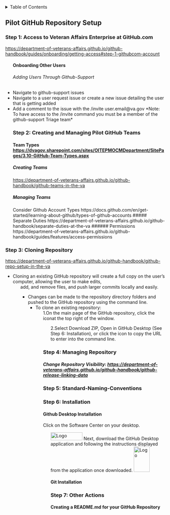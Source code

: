 <!-- TABLE OF CONTENTS -->
<details>
  <summary>Table of Contents</summary>
  <ol>
    <li>
      <a href="#Pilot-GitHub-Repository-Setup">Pilot-GitHub-Repository-Setup</a>
      <ul><li>
      <a href="###Step-1:-Access-to-Veteran-Affairs-Enterprise-at-GitHub.com">VA Enterprise GitHub Access</a> <ul> <\li> <\li>
      <li>
       <a href="###Step 2: Creating and Managing Pilot GitHub Teams">Creating and Managing Pilot GitHub Teams</a><ul> <\li> <\li>
      <li>
        <a href="###Step-3:-Cloning-Repository">Cloning Repository</a><\ul> <\li><\li>
      <li>
       <a href="###Step-4:-Managing-Repository">Managing Repository</a> <ul><\li><\li>
      <li>
      <a href="###Step-5:-Standard-Naming-Conventions">Naming Conventions</a> <ul><\li><\li>
      <li>
       <a href="###Step-6:-Installation">Installation</a><ul><\li>
       <li>
       <a href="###Step-7:-Other-Actions">Other Actions</a><ul><\li>
       <\li>
         <\li>
        </ul>
       <ol>
        
 
</details> 
        
## Pilot GitHub Repository Setup 
### Step 1: Access to Veteran Affairs Enterprise at GitHub.com 
https://department-of-veterans-affairs.github.io/github-handbook/guides/onboarding/getting-access#step-1-githubcom-account <ul>

#### Onboarding Other Users
###### Adding Users Through Github-Support
<li> Navigate to github-support issues </a>
<li> Navigate to a user request issue or create a new issue detailing the user that is getting added </a> 
<li> Add a comment to the issue with the /invite user.email@va.gov</a> 
    *Note: To have access to the /invite command you must be a member of the github-support Triage team* </a>


 ### Step 2: Creating and Managing Pilot GitHub Teams </a><ul>
#### Team Types https://dvagov.sharepoint.com/sites/OITEPMOCMDepartment/SitePages/3.10-GitHub-Team-Types.aspx </a>
##### Creating Teams </a>
 https://department-of-veterans-affairs.github.io/github-handbook/github-teams-in-the-va </a>
 ##### Managing Teams</a>
 </li>Consider Github Account Types
 https://docs.github.com/en/get-started/learning-about-github/types-of-github-accounts </a>
 ##### Separate Duties </a>
 </li>https://department-of-veterans-affairs.github.io/github-handbook/separate-duties-at-the-va </a>
 ###### Permissions </a>
 </li>https://department-of-veterans-affairs.github.io/github-handbook/guides/features/access-permissions
</ul>

### Step 3: Cloning Repository  <ul>
https://department-of-veterans-affairs.github.io/github-handbook/github-repo-setup-in-the-va <ul>
<li>Cloning an existing GitHub repository will create a full copy on the user’s computer, allowing the user to make edits, <ul>
add, and remove files, and push larger commits locally and easily. </a><ul>
<li>Changes can be made to the repository directory folders and pushed to the GitHub repository using the command line.  <ul> 
<li>To clone an existing repository:<ul> 
1.On the main page of the GitHub repository, click the iconat the top right of the window. <ul> 
2.Select Download ZIP, Open in GitHub Desktop (See Step 6: Installation), or click the icon to copy the URL to enter into the command line. <ul> 
</ul>
 </ul>
 
  
### Step 4: Managing Repository </a><ul>
##### Change Repository Visibility: https://department-of-veterans-affairs.github.io/github-handbook/github-release-linking-data </a><ul>
  
### Step 5: Standard-Naming-Conventions </a>

### Step 6: Installation <ul>
#### Github Desktop Installation <ul>
Click on the Software Center on your desktop. <ul>
<img src="https://user-images.githubusercontent.com/105750400/182799638-8b986305-3726-499f-92df-ae319d04c2c6.png" alt="Logo" width="100" height="25"> </a>
  Next, download the GitHub Desktop application and following the instructions displayed from the application once downloaded.</a>
  <img src="https://user-images.githubusercontent.com/105750400/182800055-dccd42af-a1ba-4c8b-9aa1-f3fde39f74e5.png" alt="Logo" width="50" height="80"> </a>

#### Git Installation </a>


### Step 7: Other Actions </a>
#### Creating a README.md for your GitHub Repository </a>
####
